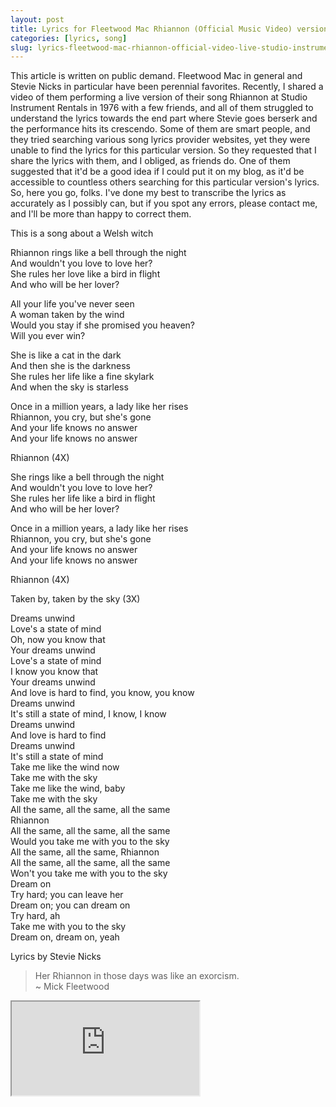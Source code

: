 ```yaml
---
layout: post
title: Lyrics for Fleetwood Mac Rhiannon (Official Music Video) version or Live at Studio Instrument Rentals in 1976 version
categories: [lyrics, song]
slug: lyrics-fleetwood-mac-rhiannon-official-video-live-studio-instrument-rentals-1976
---
```


This article is written on public demand. Fleetwood Mac in general and Stevie Nicks in particular have been perennial favorites. Recently, I shared a video of them performing a live version of their song Rhiannon at Studio Instrument Rentals in 1976 with a few friends, and all of them struggled to understand the lyrics towards the end part where Stevie goes berserk and the performance hits its crescendo. Some of them are smart people, and they tried searching various song lyrics provider websites, yet they were unable to find the lyrics for this particular version. So they requested that I share the lyrics with them, and I obliged, as friends do. One of them suggested that it'd be a good idea if I could put it on my blog, as it'd be accessible to countless others searching for this particular version's lyrics. So, here you go, folks. I've done my best to transcribe the lyrics as accurately as I possibly can, but if you spot any errors, please contact me, and I'll be more than happy to correct them.  
<!--more-->

This is a song about a Welsh witch  

Rhiannon rings like a bell through the night  
And wouldn't you love to love her?  
She rules her love like a bird in flight  
And who will be her lover?  

All your life you've never seen  
A woman taken by the wind  
Would you stay if she promised you heaven?  
Will you ever win?  

She is like a cat in the dark  
And then she is the darkness  
She rules her life like a fine skylark  
And when the sky is starless  

Once in a million years, a lady like her rises  
Rhiannon, you cry, but she's gone  
And your life knows no answer  
And your life knows no answer  

Rhiannon (4X)  

She rings like a bell through the night  
And wouldn't you love to love her?  
She rules her life like a bird in flight  
And who will be her lover?  

Once in a million years, a lady like her rises  
Rhiannon, you cry, but she's gone  
And your life knows no answer  
And your life knows no answer  

Rhiannon (4X)  

Taken by, taken by the sky (3X)  

Dreams unwind  
Love's a state of mind  
Oh, now you know that  
Your dreams unwind  
Love's a state of mind  
I know you know that  
Your dreams unwind  
And love is hard to find, you know, you know  
Dreams unwind  
It's still a state of mind, I know, I know  
Dreams unwind  
And love is hard to find  
Dreams unwind  
It's still a state of mind  
Take me like the wind now  
Take me with the sky  
Take me like the wind, baby  
Take me with the sky  
All the same, all the same, all the same  
Rhiannon  
All the same, all the same, all the same  
Would you take me with you to the sky  
All the same, all the same, Rhiannon  
All the same, all the same, all the same  
Won't you take me with you to the sky  
Dream on  
Try hard; you can leave her  
Dream on; you can dream on  
Try hard, ah  
Take me with you to the sky  
Dream on, dream on, yeah  

Lyrics by Stevie Nicks  

> Her Rhiannon in those days was like an exorcism.  
~ Mick Fleetwood  

<div class="plyr__video-embed" id="player">
  <iframe
    src="https://www.youtube.com/embed/jQAK6sVovUk?iv_load_policy=3&amp;modestbranding=1&amp;playsinline=1&amp;showinfo=0&amp;rel=0&amp;enablejsapi=1;loading=lazy"
    allowfullscreen
    allowtransparency
    allow="autoplay"
  ></iframe>
</div>
